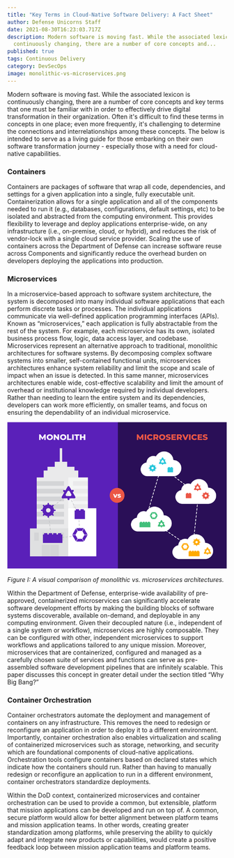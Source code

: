 ```yaml
---
title: "Key Terms in Cloud-Native Software Delivery: A Fact Sheet"
author: Defense Unicorns Staff
date: 2021-08-30T16:23:03.717Z
description: Modern software is moving fast. While the associated lexicon is
  continuously changing, there are a number of core concepts and...
published: true
tags: Continuous Delivery
category: DevSecOps
image: monolithic-vs-microservices.png
---
```


Modern software is moving fast. While the associated lexicon is continuously changing, there are a number of core concepts and key terms that one must be familiar with in order to effectively drive digital transformation in their organization. Often it's difficult to find these terms in concepts in one place; even more frequently, it's challenging to determine the connections and interrelationships among these concepts. The below is intended to serve as a living guide for those embarking on their own software transformation journey - especially those with a need for cloud-native capabilities.

### Containers

Containers are packages of software that wrap all code, dependencies, and settings for a given application into a single, fully executable unit. Containerization allows for a single application and all of the components needed to run it (e.g., databases, configurations, default settings, etc) to be isolated and abstracted from the computing environment. This provides flexibility to leverage and deploy applications enterprise-wide, on any infrastructure (i.e., on-premise, cloud, or hybrid), and reduces the risk of vendor-lock with a single cloud service provider. Scaling the use of containers across the Department of Defense can increase software reuse across Components and significantly reduce the overhead burden on developers deploying the applications into production.

### Microservices

In a microservice-based approach to software system architecture, the system is decomposed into many individual software applications that each perform discrete tasks or processes. The individual applications communicate via well-defined application programming interfaces (APIs). Known as “microservices,” each application is fully abstractable from the rest of the system. For example, each microservice has its own, isolated business process flow, logic, data access layer, and codebase. Microservices represent an alternative approach to traditional, monolithic architectures for software systems. By decomposing complex software systems into smaller, self-contained functional units, microservices architectures enhance system reliability and limit the scope and scale of impact when an issue is detected. In this same manner, microservices architectures enable wide, cost-effective scalability and limit the amount of overhead or institutional knowledge required by individual developers. Rather than needing to learn the entire system and its dependencies, developers can work more efficiently, on smaller teams, and focus on ensuring the dependability of an individual microservice.

![Monolithic vs Microservices](monolithic-vs-microservices.png "Figure I: A visual comparison of monolithic vs. microservices architectures")

_Figure I: A visual comparison of monolithic vs. microservices architectures._

Within the Department of Defense, enterprise-wide availability of pre-approved, containerized microservices can significantly accelerate software development efforts by making the building blocks of software systems discoverable, available on-demand, and deployable in any computing environment. Given their decoupled nature (i.e., independent of a single system or workflow), microservices are highly composable. They can be configured with other, independent microservices to support workflows and applications tailored to any unique mission. Moreover, microservices that are containerized, configured and managed as a carefully chosen suite of services and functions can serve as pre-assembled software development pipelines that are infinitely scalable. This paper discusses this concept in greater detail under the section titled “Why Big Bang?”

### Container Orchestration

Container orchestrators automate the deployment and management of containers on any infrastructure. This removes the need to redesign or reconfigure an application in order to deploy it to a different environment. Importantly, container orchestration also enables virtualization and scaling of containerized microservices such as storage, networking, and security which are foundational components of cloud-native applications. Orchestration tools configure containers based on declared states which indicate how the containers should run. Rather than having to manually redesign or reconfigure an application to run in a different environment, container orchestrators standardize deployments.

Within the DoD context, containerized microservices and container orchestration can be used to provide a common, but extensible, platform that mission applications can be developed and run on top of. A common, secure platform would allow for better alignment between platform teams and mission application teams. In other words, creating greater standardization among platforms, while preserving the ability to quickly adapt and integrate new products or capabilities, would create a positive feedback loop between mission application teams and platform teams.
